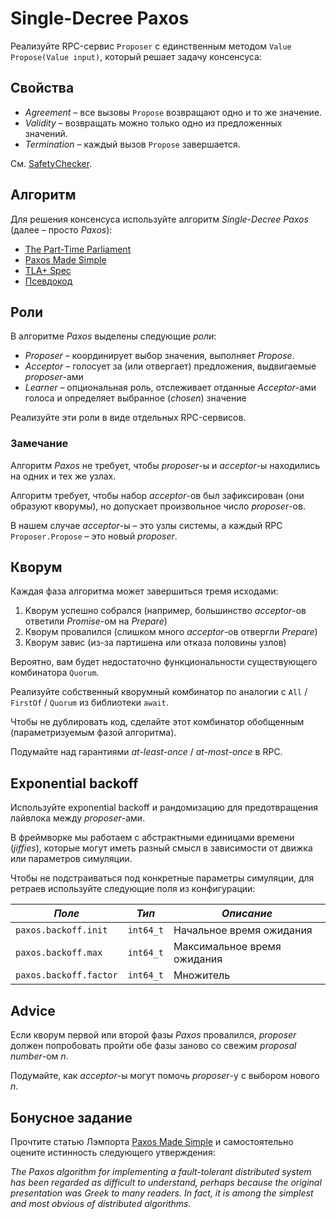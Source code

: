 # Single-Decree Paxos

Реализуйте RPC-сервис `Proposer` с единственным методом `Value Propose(Value input)`, который решает задачу консенсуса:

## Свойства

- _Agreement_ – все вызовы `Propose` возвращают одно и то же значение.
- _Validity_ – возвращать можно только одно из предложенных значений.
- _Termination_ – каждый вызов `Propose` завершается.

См. [SafetyChecker](./consensus/checker.cpp).

## Алгоритм

Для решения консенсуса используйте алгоритм _Single-Decree Paxos_ (далее – просто _Paxos_):

- [The Part-Time Parliament](https://lamport.azurewebsites.net/pubs/lamport-paxos.pdf)
- [Paxos Made Simple](https://lamport.azurewebsites.net/pubs/paxos-simple.pdf)
- [TLA+ Spec](https://github.com/tlaplus/Examples/blob/master/specifications/Paxos/Paxos.tla)
- [Псевдокод](https://pdos.csail.mit.edu/archive/6.824-2013/notes/paxos-code.html)

## Роли

В алгоритме _Paxos_ выделены следующие _роли_:

* _Proposer_ – координирует выбор значения, выполняет _Propose_.
* _Acceptor_ – голосует за (или отвергает) предложения, выдвигаемые _proposer_-ами
* _Learner_ – опциональная роль, отслеживает отданные _Acceptor_-ами голоса и определяет выбранное (_chosen_) значение

Реализуйте эти роли в виде отдельных RPC-сервисов.

### Замечание

Алгоритм _Paxos_ не требует, чтобы _proposer_-ы и _acceptor_-ы находились на одних и тех же узлах.

Алгоритм требует, чтобы набор _acceptor_-ов был зафиксирован (они образуют кворумы), но допускает произвольное число _proposer_-ов.

В нашем случае _acceptor_-ы – это узлы системы, а каждый RPC `Proposer.Propose` – это новый _proposer_.

## Кворум

Каждая фаза алгоритма может завершиться тремя исходами:

1) Кворум успешно собрался (например, большинство _acceptor_-ов ответили _Promise_-ом на _Prepare_)
2) Кворум провалился (слишком много _acceptor_-ов отвергли _Prepare_)
3) Кворум завис (из-за партишена или отказа половины узлов)

Вероятно, вам будет недостаточно функциональности существующего комбинатора `Quorum`.

Реализуйте собственный кворумный комбинатор по аналогии с `All` / `FirstOf` / `Quorum` из библиотеки `await`.

Чтобы не дублировать код, сделайте этот комбинатор обобщенным (параметризуемым фазой алгоритма).

Подумайте над гарантиями _at-least-once_ / _at-most-once_ в RPC.

## Exponential backoff

Используйте exponential backoff и рандомизацию для предотвращения лайвлока между _proposer_-ами.

В фреймворке мы работаем с абстрактными единицами времени (_jiffies_), которые могут иметь разный смысл в зависимости от движка или параметров симуляции.

Чтобы не подстраиваться под конкретные параметры симуляции, для ретраев используйте следующие поля из конфигурации:

_Поле_ | _Тип_ | _Описание_
 --- | --- | ---
`paxos.backoff.init` | `int64_t` | Начальное время ожидания
`paxos.backoff.max` | `int64_t` | Максимальное время ожидания
`paxos.backoff.factor` | `int64_t` | Множитель 

## Advice

Если кворум первой или второй фазы _Paxos_ провалился, _proposer_ должен попробовать пройти обе фазы заново со свежим _proposal number_-ом _n_.

Подумайте, как _acceptor_-ы могут помочь _proposer_-у с выбором нового _n_.

## Бонусное задание

Прочтите статью Лэмпорта [Paxos Made Simple](https://lamport.azurewebsites.net/pubs/paxos-simple.pdf) и самостоятельно оцените истинность следующего утверждения:

_The Paxos algorithm for implementing a fault-tolerant distributed system
has been regarded as difficult to understand, perhaps because the original
presentation was Greek to many readers. In fact, it is among the simplest and most obvious of distributed algorithms._
